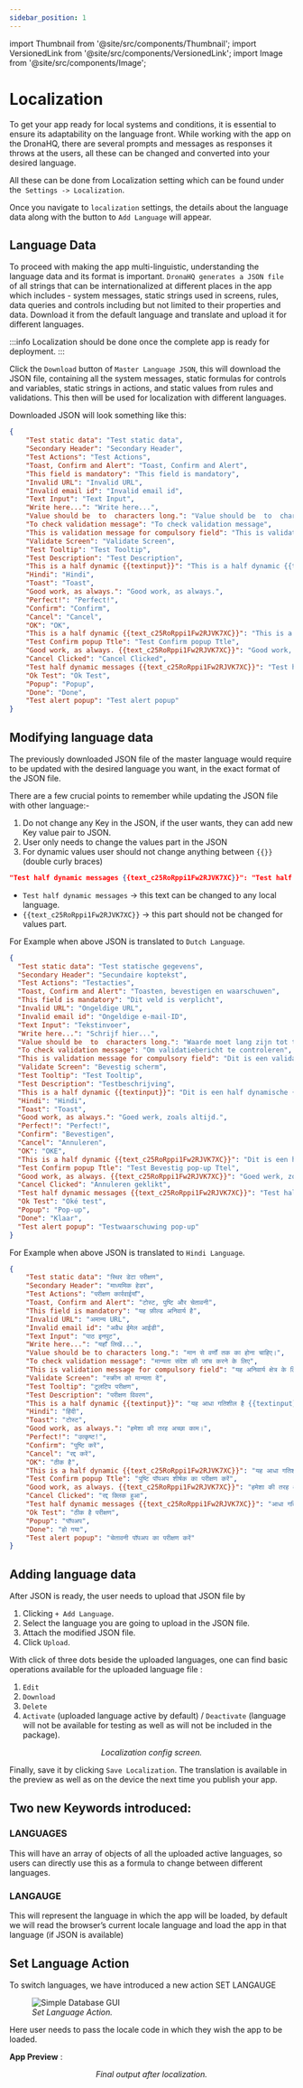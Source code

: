 ```yaml
---
sidebar_position: 1
---
```


import Thumbnail from '@site/src/components/Thumbnail';
import VersionedLink from '@site/src/components/VersionedLink';
import Image from '@site/src/components/Image';

# Localization

To get your app ready for local systems and conditions, it is essential to ensure its adaptability on the language front. While working with the app on the DronaHQ, there are several prompts and messages as responses it throws at the users, all these can be changed and converted into your desired language.

All these can be done from Localization setting which can be found under the` Settings -> Localization`.

Once you navigate to `localization` settings, the details about the language data along with the button to `Add Language` will appear.

## Language Data

To proceed with making the app multi-linguistic, understanding the language data and its format is important. `DronaHQ generates a JSON file` of all strings that can be internationalized at different places in the app which includes - system messages, static strings used in screens, rules, data queries and controls including but not limited to their properties and data. Download it from the default language and translate and upload it for different languages.

:::info
Localization should be done once the complete app is ready for deployment.
:::

Click the `Download` button of `Master Language JSON`, this will download the JSON file, containing all the system messages, static formulas for controls and variables, static strings in actions, and static values from rules and validations.
This then will be used for localization with different languages.

Downloaded JSON will look something like this:

```json
{
    "Test static data": "Test static data",
    "Secondary Header": "Secondary Header",
    "Test Actions": "Test Actions",
    "Toast, Confirm and Alert": "Toast, Confirm and Alert",
    "This field is mandatory": "This field is mandatory",
    "Invalid URL": "Invalid URL",
    "Invalid email id": "Invalid email id",
    "Text Input": "Text Input",
    "Write here...": "Write here...",
    "Value should be  to  characters long.": "Value should be  to  characters long.",
    "To check validation message": "To check validation message",
    "This is validation message for compulsory field": "This is validation message for compulsory field",
    "Validate Screen": "Validate Screen",
    "Test Tooltip": "Test Tooltip",
    "Test Description": "Test Description",
    "This is a half dynamic {{textinput}}": "This is a half dynamic {{textinput}}",
    "Hindi": "Hindi",
    "Toast": "Toast",
    "Good work, as always.": "Good work, as always.",
    "Perfect!": "Perfect!",
    "Confirm": "Confirm",
    "Cancel": "Cancel",
    "OK": "OK",
    "This is a half dynamic {{text_c25RoRppi1Fw2RJVK7XC}}": "This is a half dynamic {{text_c25RoRppi1Fw2RJVK7XC}}",
    "Test Confirm popup Ttle": "Test Confirm popup Ttle",
    "Good work, as always. {{text_c25RoRppi1Fw2RJVK7XC}}": "Good work, as always. {{text_c25RoRppi1Fw2RJVK7XC}}",
    "Cancel Clicked": "Cancel Clicked",
    "Test half dynamic messages {{text_c25RoRppi1Fw2RJVK7XC}}": "Test half dynamic messages {{text_c25RoRppi1Fw2RJVK7XC}}",
    "Ok Test": "Ok Test",
    "Popup": "Popup",
    "Done": "Done",
    "Test alert popup": "Test alert popup"
}
```

## Modifying language data

The previously downloaded JSON file of the master language would require to be updated with the desired language you want, in the exact format of the JSON file.

There are a few crucial points to remember while updating the JSON file with other language:-
1. Do not change any Key in the JSON, if the user wants, they can add new Key value pair to JSON.
2. User only needs to change the values part in the JSON
3. For dynamic values user should not change anything between `{{}}` (double curly braces)

```json
"Test half dynamic messages {{text_c25RoRppi1Fw2RJVK7XC}}": "Test half dynamic messages {{text_c25RoRppi1Fw2RJVK7XC}}"
```
- `Test half dynamic messages` -> this text can be changed to any local language.
- `{{text_c25RoRppi1Fw2RJVK7XC}}` -> this part should not be changed for values part.

For Example when above JSON is translated to `Dutch Language`.
```json
{
  "Test static data": "Test statische gegevens",
  "Secondary Header": "Secundaire koptekst",
  "Test Actions": "Testacties",
  "Toast, Confirm and Alert": "Toasten, bevestigen en waarschuwen",
  "This field is mandatory": "Dit veld is verplicht",
  "Invalid URL": "Ongeldige URL",
  "Invalid email id": "Ongeldige e-mail-ID",
  "Text Input": "Tekstinvoer",
  "Write here...": "Schrijf hier...",
  "Value should be  to  characters long.": "Waarde moet lang zijn tot tekens.",
  "To check validation message": "Om validatiebericht te controleren",
  "This is validation message for compulsory field": "Dit is een validatiebericht voor verplicht veld",
  "Validate Screen": "Bevestig scherm",
  "Test Tooltip": "Test Tooltip",
  "Test Description": "Testbeschrijving",
  "This is a half dynamic {{textinput}}": "Dit is een half dynamische {{textinput}}",
  "Hindi": "Hindi",
  "Toast": "Toast",
  "Good work, as always.": "Goed werk, zoals altijd.",
  "Perfect!": "Perfect!",
  "Confirm": "Bevestigen",
  "Cancel": "Annuleren",
  "OK": "OKE",
  "This is a half dynamic {{text_c25RoRppi1Fw2RJVK7XC}}": "Dit is een halve dynamische {{text_c25RoRppi1Fw2RJVK7XC}}",
  "Test Confirm popup Ttle": "Test Bevestig pop-up Ttel",
  "Good work, as always. {{text_c25RoRppi1Fw2RJVK7XC}}": "Goed werk, zoals altijd. {{text_c25RoRppi1Fw2RJVK7XC}}",
  "Cancel Clicked": "Annuleren geklikt",
  "Test half dynamic messages {{text_c25RoRppi1Fw2RJVK7XC}}": "Test half dynamische berichten {{text_c25RoRppi1Fw2RJVK7XC}}",
  "Ok Test": "Oké test",
  "Popup": "Pop-up",
  "Done": "Klaar",
  "Test alert popup": "Testwaarschuwing pop-up"
}
```

For Example when above JSON is translated to `Hindi Language`.
```json
{
    "Test static data": "स्थिर डेटा परीक्षण",
    "Secondary Header": "माध्यमिक हेडर",
    "Test Actions": "परीक्षण कार्रवाईयाँ",
    "Toast, Confirm and Alert": "टोस्ट, पुष्टि और चेतावनी",
    "This field is mandatory": "यह फ़ील्ड अनिवार्य है",
    "Invalid URL": "अमान्य URL",
    "Invalid email id": "अवैध ईमेल आईडी",
    "Text Input": "पाठ इनपुट",
    "Write here...": "यहाँ लिखें...",
    "Value should be to characters long.": "मान से वर्णों तक का होना चाहिए।",
    "To check validation message": "मान्यता संदेश की जांच करने के लिए",
    "This is validation message for compulsory field": "यह अनिवार्य क्षेत्र के लिए मान्यता संदेश है",
    "Validate Screen": "स्क्रीन को मान्यता दें",
    "Test Tooltip": "टूलटिप परीक्षण",
    "Test Description": "परीक्षण विवरण",
    "This is a half dynamic {{textinput}}": "यह आधा गतिशील है {{textinput}}",
    "Hindi": "हिंदी",
    "Toast": "टोस्ट",
    "Good work, as always.": "हमेशा की तरह अच्छा काम।",
    "Perfect!": "उत्कृष्ट!",
    "Confirm": "पुष्टि करें",
    "Cancel": "रद्द करें",
    "OK": "ठीक है",
    "This is a half dynamic {{text_c25RoRppi1Fw2RJVK7XC}}": "यह आधा गतिशील है {{text_c25RoRppi1Fw2RJVK7XC}}",
    "Test Confirm popup Ttle": "पुष्टि पॉपअप शीर्षक का परीक्षण करें",
    "Good work, as always. {{text_c25RoRppi1Fw2RJVK7XC}}": "हमेशा की तरह अच्छा काम। {{text_c25RoRppi1Fw2RJVK7XC}}",
    "Cancel Clicked": "रद्द क्लिक हुआ",
    "Test half dynamic messages {{text_c25RoRppi1Fw2RJVK7XC}}": "आधा गतिशील संदेश परीक्षण {{text_c25RoRppi1Fw2RJVK7XC}}",
    "Ok Test": "ठीक है परीक्षण",
    "Popup": "पॉपअप",
    "Done": "हो गया",
    "Test alert popup": "चेतावनी पॉपअप का परीक्षण करें"
}
```
## Adding language data
After JSON is ready, the user needs to upload that JSON file by
1. Clicking `+ Add Language`.
2. Select the language you are going to upload in the JSON file.
3. Attach the modified JSON file.
4. Click `Upload`.

With click of three dots beside the uploaded languages, one can find basic operations available for the uploaded language file :

1. `Edit`
2. `Download`
3. `Delete`
4. `Activate` (uploaded language active by default) / `Deactivate` (language will not be available for testing as well as will not be included in the package).

<figure>
  <Thumbnail src="/img/building-apps-concepts/localization/localization-config-screen.png" alt="Simple Database GUI" />
  <figcaption align='center'><i>Localization config screen.</i></figcaption>
</figure>

Finally, save it by clicking `Save Localization`. The translation is available in the preview as well as on the device the next time you publish your app.

## Two new Keywords introduced:
### LANGUAGES
This will have an array of objects of all the uploaded active languages, so users can directly use this as a formula to change between different languages.
### LANGAUGE
This will represent the language in which the app will be loaded, by default we will read the browser’s current locale language and load the app in that language (if JSON is available)

## Set Language Action
To switch languages, we have introduced a new action SET LANGAUGE

<figure>
  <Image src="/img/building-apps-concepts/localization/localization-set-language-action.png" alt="Simple Database GUI" />
  <figcaption align='left'><i>Set Language Action.</i></figcaption>
</figure>

Here user needs to pass the locale code in which they wish the app to be loaded.

**App Preview** :

<figure>
  <Thumbnail src="/img/building-apps-concepts/localization/localization-final-output.png" alt="Simple Database GUI" />
  <figcaption align='center'><i>Final output after localization.</i></figcaption>
</figure>